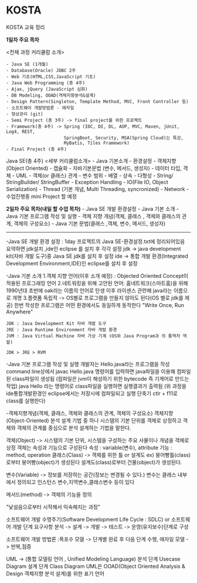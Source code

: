 # KOSTA
 KOSTA 교육 정리
 
**1일차 주요 목차**

<전체 과정 커리큘럼 소개>

	- Java SE (1개월) 
	- Database(Oracle) JDBC 2주
	- Web 기초(HTML,CSS,JavaScript 기초)
	- Java Web Programming (총 4주)
	- Ajax, jQuery (JavaScript 심화)
	- DB Modeling, OOAD(객체지향분석&설계)
	- Design Pattern(Singleton, Template Method, MVC, Front Controller 등)
	- 소프트웨어 개발방법론 - 애자일
	- 형상관리 (git)
	- Semi Project (총 3주) -> final project를 위한 프로젝트
	- Framework(총 4주) -> Spring (IOC, DI, DL, AOP, MVC, Maven, jUnit, Log4, REST,
						  SpringBoot, Security, MSA(Spring Cloud)는 특강, 
						  MyBatis, Tiles Framework)
	- Final Project (총 4주)


Java SE(총 4주) <세부 커리큘럼소개>
	- Java 기본소개
	- 환경설정
	- 객체지향 (Object Oriented) - 캡슐화
	- 자바기본문법 (변수, 메서드, 생성자)
	- 데이터 타입, 객체
	- UML - 객체(or 클래스) 관계
	- 변수 범위
	- 배열
	- 상속
	- 다형성
	- String/ StringBuilder/ StringBuffer
	- Exception Handling
	- IO(File IO, Object Serialization)
	- Thread (기본 개념, Multi Threading, syncronized)
	- Network
	- 수업진행중 mini Project 할 예정
 
 **2일차 주요 목차(내일 할 수업 목차)**
	- Java SE 개발 환경설정
	- Java 기본 소개
	- Java 기본 프로그램 작성 및 실행
	- 객체 지향 개념(객체, 클래스 , 객체와 클래스의 관계, 객체의 구성요소)
	- Java 기본 문법(클래스 ,객체, 변수, 메서드, 생성자)
	
---------------------------------------------------------------------

-Java SE 개발 환경 설정 : 1day 프로젝트의 Java SE-환경설정.txt에 정리되어있음
 	요약하면 jdk설치 ,ide인 eclipse 를 설치 후 각각 설정
 	jdk -> java development kit(자바 개발 도구)중 Java SE jdk를 설치 후 설정
 	ide -> 통합 개발 환경(Integrated Development Environment,IDE)인 eclipse를 설치 후 설정
 	
 
 -Java 기본 소개
 1.객체 지향 언어(이후 소개 예정) : Objected Oriented Concept이 적용된 프로그래밍 언어
 2.네트워킹을 위해 고안된 언어: 홈네트워크(스마트홈)을 위해 1990년대 초반에 oak라는 이름의 언어로 탄생
 						  이후 라이센스 관련해 java라는 이름으로 개명
 3.플랫폼 독립적 -> OS별로 프로그램을 만들지 않아도 된다(OS 별로 jdk를 제공)
 				한번 작성한 프로그램은 어떤 환경에서도 동일하게 동작한다
 				"Write Once, Run Anywhere"
 				
 	JDK : Java Development Kit 자바 개발 도구
 	JRE : Java Runtime Environment 자바 개발 환경
 	JVM : Java Virtual Machine 자바 가상 기계 (OS와 Java Program과 의 통역자 역할)
 	
 	JDK > JRE > RVM
 	
 -Java 기본 프로그램 작성 및 실행
 개발자는 Hello.java라는 프로그램을 작성
 command line상에서 javac  Hello.java 명령어를 입력하면 java파일을 이용해 컴파일된 class파일이 생성됨
 (컴파일은 jvm이 해성하기 위한 bytecode 즉 기계어로 만드는 작업)
 java Hello 라는 명령어로 class파일을 실행하면 실행결과가 출력됨
 (위 과정을 ide통합개발환경인 eclipse에서는 저장시에 컴파일되고 실행 단축기 ctlr + f11로 class를 실행한다)
 
 -객체지향개념(객체, 클래스, 객체와 클래스의 관계, 객체의 구성요소)
 객체지향 (Object-Oriented) 
 		분석 설계 기법 중 하나
 		시스템의 기본 단위를 객체로 상정하고
 		객체와 객체의 관계를 중심으로 분석 설계하는 기법을 말한다.
 		
 객체(Object) -> 시스템의 기본 단위, 시스템을 구성하는 주요 사물이나 개념을 객체로 상정
 				객체는 속성과 기능으로 구성된다
 				속성 : variable(변수), attribute
 				기능 : method, operation
 클래스(Class) -> 객체를 위한 틀 or 설계도
 				ex) 붕어빵틀(class)로부터 붕어빵(object)가 생성된다
 					설계도(class)로부터 건물(object)가 생성된다.
 					
 변수(Variable) -> 정보를 저장하는 공간(정보는 변경될 수 있다.)
 				  변수는 클래스 내부에서 정의되고 인스턴스 변수,지역변수,클래스변수 등이 있다
 
 메서드(method) -> 객체의 기능을 정의
 				
 		
 "낯설음으로부터 시작해서 익숙해지는 과정"
 
 소프트웨어 개발 수명주기(Software Development Life Cycle : SDLC) or 소프트웨어 개발 단계
 	요구사항 분석 -> 설계 -> 개발 -> 테스트 -> 운영(유지보수)단계로 구성
 	
 소프트웨어 개발 방법론
 :폭포수 모델 -> 단계별 완료 후 다음 단계 수행, 애자일 모델 -> 반복,점증
 
 UML -> (통합 모델링 언어 , Unified Modeling Language)
 		분석 단계 Usecase Diagram
 		설계 단계 Class Diagram
 UML은 OOAD(Object Oriented Analysis & Design 객체지향 분석 설계)를 위한 표기 언어
 		
 
 
 
 
